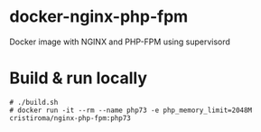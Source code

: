 # docker-nginx-php-fpm
Docker image with NGINX and PHP-FPM using supervisord

# Build & run locally

```shell
# ./build.sh
# docker run -it --rm --name php73 -e php_memory_limit=2048M cristiroma/nginx-php-fpm:php73
```
